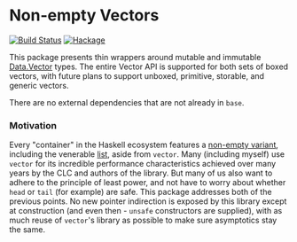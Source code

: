 # Non-empty Vectors

[![Build Status](https://travis-ci.org/emilypi/nonempty-vector.svg?branch=master)](https://travis-ci.org/emilypi/nonempty-vector) [![Hackage](https://img.shields.io/hackage/v/nonempty-vector.svg)](https://hackage.haskell.org/package/nonempty-vector)

This package presents thin wrappers around mutable and immutable [Data.Vector](https://hackage.haskell.org/package/vector) types. The entire Vector API is supported for both sets of boxed vectors, with future plans to support unboxed, primitive, storable, and generic vectors.

There are no external dependencies that are not already in `base`.

### Motivation

Every "container" in the Haskell ecosystem features a [non-empty variant](https://hackage.haskell.org/package/nonempty-containers), including the venerable [list](https://hackage.haskell.org/package/semigroups), aside from `vector`. Many (including myself) use `vector` for its incredible performance characteristics achieved over many years by the CLC and authors of the library. But many of us also want to adhere to the principle of least power, and not have to worry about whether `head` or `tail` (for example) are safe. This package addresses both of the previous points. No new pointer indirection is exposed by this library except at construction (and even then - `unsafe` constructors are supplied), with as much reuse of `vector`'s library as possible to make sure asymptotics stay the same.
